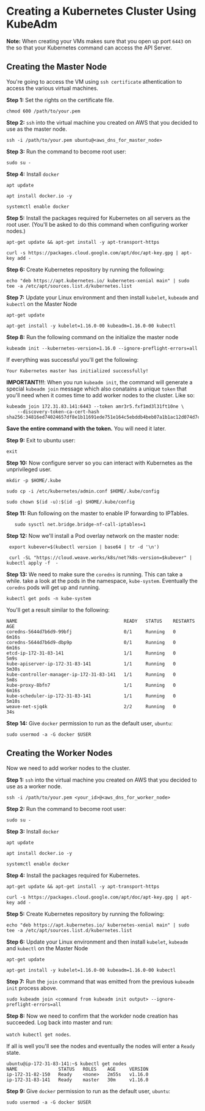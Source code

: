 # Creating a Kubernetes Cluster Using KubeAdm

**Note:** When creating your VMs makes sure that you open up port `6443` on the so that your Kubernetes command can access the API Server.

## Creating the Master Node

You're going to access the VM using `ssh certificate` athentication to access the various virtual machines.

**Step 1:** Set the rights on the certificate file.

`chmod 600 /path/to/your.pem`

**Step 2:** `ssh` into the virtual machine you created on AWS that you decided to use as the master node. 

`ssh -i /path/to/your.pem ubuntu@<aws_dns_for_master_node>`

**Step 3:** Run the command to become root user:

`sudo su -`

**Step 4:** Install `docker`

`apt update`

`apt install docker.io -y`

`systemctl enable docker`

**Step 5:** Install the packages required for Kubernetes on all servers as the root user. (You'll be asked to do this command when configuring worker nodes.)

`apt-get update && apt-get install -y apt-transport-https`

`curl -s https://packages.cloud.google.com/apt/doc/apt-key.gpg | apt-key add -`

**Step 6:** Create Kubernetes repository by running the following:

```echo "deb https://apt.kubernetes.io/ kubernetes-xenial main" | sudo tee -a /etc/apt/sources.list.d/kubernetes.list```

**Step 7:** Update your Linux environment and then install `kubelet`, `kubeadm` and `kubectl` on the Master Node

`apt-get update`

`apt-get install -y kubelet=1.16.0-00 kubeadm=1.16.0-00 kubectl`

**Step 8:** Run the following command on the initialize the master node

`kubeadm init --kubernetes-version=1.16.0 --ignore-preflight-errors=all`

If everything was successful you'll get the following:

`Your Kubernetes master has initialized successfully!`

**IMPORTANT!!!**: When you run `kubeadm init`, the command will generate a special  `kubeadm join` message which also conatains a unique `token` that you'll need when it comes time to add worker nodes to the cluster. Like so:

```
kubeadm join 172.31.83.141:6443 --token amr3r5.fxf1md3l31ft10ne \
    --discovery-token-ca-cert-hash sha256:34816ed74024657df8e1b11691ede751e164c5ebddb4beb07a1b1ac12d074d7c
```

**Save the entire command with the token.** You will need it later.

**Step 9:** Exit to ubuntu user:

`exit`

**Step 10:** Now configure server so you can interact with Kubernetes as the unprivileged user.

`mkdir -p $HOME/.kube`

`sudo cp -i /etc/kubernetes/admin.conf $HOME/.kube/config`

`sudo chown $(id -u):$(id -g) $HOME/.kube/config`

**Step 11:** Run following on the master to enable IP forwarding to IPTables.

`   sudo sysctl net.bridge.bridge-nf-call-iptables=1`

**Step 12:** Now we'll install a Pod overlay network on the master node:

` export kubever=$(kubectl version | base64 | tr -d '\n')`

``` curl -SL "https://cloud.weave.works/k8s/net?k8s-version=$kubever" | kubectl apply -f  -```

**Step 13:** We need to make sure the `coredns` is running. This can take a while. take a look at the pods in the namespace, `kube-system`. Eventually the `coredns` pods will get up and running.

`kubectl get pods -n kube-system`

You'll get a result similar to the following:

```
NAME                                       READY   STATUS    RESTARTS   AGE
coredns-5644d7b6d9-99bfj                   0/1     Running   0          6m16s
coredns-5644d7b6d9-dbp9p                   0/1     Running   0          6m16s
etcd-ip-172-31-83-141                      1/1     Running   0          5m9s
kube-apiserver-ip-172-31-83-141            1/1     Running   0          5m30s
kube-controller-manager-ip-172-31-83-141   1/1     Running   0          5m8s
kube-proxy-8bfn7                           1/1     Running   0          6m16s
kube-scheduler-ip-172-31-83-141            1/1     Running   0          5m10s
weave-net-sjq4k                            2/2     Running   0          34s
```

**Step 14:** Give `docker` permission to run as the default user, `ubuntu`:

`sudo usermod -a -G docker $USER`

## Creating the Worker Nodes
Now we need to add worker nodes to the cluster.

**Step 1:** `ssh` into the virtual machine you created on AWS that you decided to use as a worker node. 

`ssh -i /path/to/your.pem <your_id>@<aws_dns_for_worker_node>`

**Step 2:** Run the command to become root user:

`sudo su -`

**Step 3:** Install `docker`

`apt update`

`apt install docker.io -y`

`systemctl enable docker`

**Step 4:** Install the packages required for Kubernetes. 

`apt-get update && apt-get install -y apt-transport-https`

`curl -s https://packages.cloud.google.com/apt/doc/apt-key.gpg | apt-key add -`

**Step 5:** Create Kubernetes repository by running the following:

```echo "deb https://apt.kubernetes.io/ kubernetes-xenial main" | sudo tee -a /etc/apt/sources.list.d/kubernetes.list```

**Step 6:** Update your Linux environment and then install `kubelet`, `kubeadm` and `kubectl` on the Master Node

`apt-get update`

`apt-get install -y kubelet=1.16.0-00 kubeadm=1.16.0-00 kubectl`


**Step 7:** Run the `join` command that was emitted from the previous `kubeadm init` process above.

```sudo kubeadm join <command from kubeadm init output> --ignore-preflight-errors=all```

**Step 8:** Now we need to confirm that the workder node creation has succeeded. Log back into master and run:

`watch kubectl get nodes`.

If all is well you'll see the nodes and eventually the nodes will enter a `Ready` state.

```
ubuntu@ip-172-31-83-141:~$ kubectl get nodes
NAME               STATUS   ROLES    AGE     VERSION
ip-172-31-82-150   Ready    <none>   2m55s   v1.16.0
ip-172-31-83-141   Ready    master   30m     v1.16.0
```

**Step 9:** Give `docker` permission to run as the default user, `ubuntu`:

`sudo usermod -a -G docker $USER`